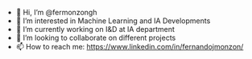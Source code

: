 - 👋 Hi, I’m @fermonzongh
- 👀 I’m interested in Machine Learning and IA Developments
- 🌱 I’m currently working on I&D at IA department 
- 💞️ I’m looking to collaborate on different projects
- 📫 How to reach me: https://www.linkedin.com/in/fernandojmonzon/

<!---
fermonzongh/fermonzongh is a ✨ special ✨ repository because its `README.md` (this file) appears on your GitHub profile.
You can click the Preview link to take a look at your changes.
--->
